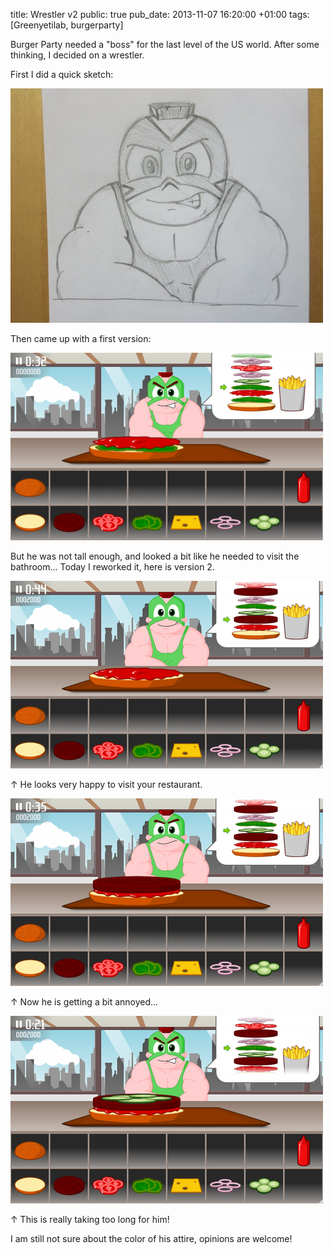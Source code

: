 title: Wrestler v2
public: true
pub_date: 2013-11-07 16:20:00 +01:00
tags: [Greenyetilab, burgerparty]


Burger Party needed a "boss" for the last level of the US world. After some
thinking, I decided on a wrestler.

First I did a quick sketch:

[![Sketch](thumb-wrestler-sketch.jpg)](wrestler-sketch.jpg)

Then came up with a first version:

[![First version](thumb-wrestler-v1.png)](wrestler-v1.png)

But he was not tall enough, and looked a bit like he needed to visit the
bathroom... Today I reworked it, here is version 2.


[![Happy](thumb-happy.png)](happy.png)

↑ He looks very happy to visit your restaurant.

[![Annoyed](thumb-annoyed.png)](annoyed.png)

↑ Now he is getting a bit annoyed...

[![Angry](thumb-angry.png)](angry.png)

↑ This is really taking too long for him!

I am still not sure about the color of his attire, opinions are welcome!
